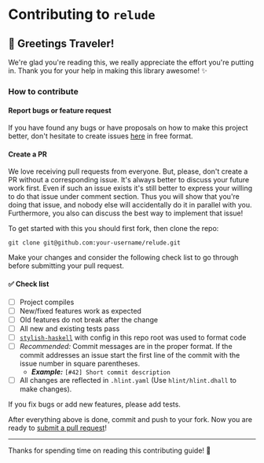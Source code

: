 # Contributing to `relude`

## :wave: Greetings Traveler!

We're glad you're reading this, we really appreciate the effort you're
putting in. Thank you for your help in making this library awesome! :sparkles:

### How to contribute

#### Report bugs or feature request

If you have found any bugs or have proposals on how to make this project better,
don't hesitate to create issues
[here](https://github.com/kowainik/relude/issues/new) in free format.

#### Create a PR

We love receiving pull requests from everyone. But, please, don't create a PR
without a corresponding issue. It's always better to discuss your future
work first. Even if such an issue exists it's still better to express your willing
to do that issue under comment section. Thus you will show that you're doing
that issue, and nobody else will accidentally do it in parallel with you. Furthermore,
you also can discuss the best way to implement that issue!

To get started with this you should first fork, then clone the repo:

    git clone git@github.com:your-username/relude.git

Make your changes and consider the following check list to go through before submitting your pull request.

#### :white_check_mark: Check list

- [ ] Project compiles
- [ ] New/fixed features work as expected
- [ ] Old features do not break after the change
- [ ] All new and existing tests pass
- [ ] [`stylish-haskell`](https://github.com/kowainik/org/blob/master/.stylish-haskell.yaml)
      with config in this repo root was used to format code
- [ ] _Recommended:_ Commit messages are in the proper format. If the commit
  addresses an issue start the first line of the commit with the issue number in
  square parentheses.
  + **_Example:_** `[#42] Short commit description`
- [ ] All changes are reflected in `.hlint.yaml` (Use `hlint/hlint.dhall` to make changes).

If you fix bugs or add new features, please add tests.

After everything above is done, commit and push to your fork.
Now you are ready to [submit a pull request][pr]!

----------
Thanks for spending time on reading this contributing guide! :sparkling_heart:

[pr]: https://github.com/kowainik/relude/compare/
